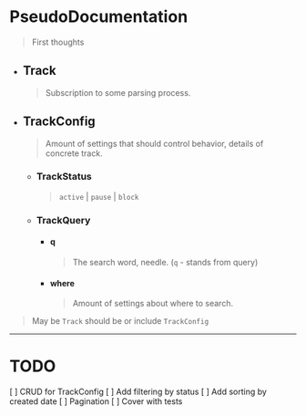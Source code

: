 # PseudoDocumentation
> First thoughts


* ## Track
    > Subscription to some parsing process.
* ## TrackConfig
    > Amount of settings that should control behavior, details of concrete track.
    * ### TrackStatus
        > `active` | `pause` | `block`
    * ### TrackQuery
        * #### q
            > The search word, needle. (`q` - stands from query)
        * #### where
            > Amount of settings about where to search.
> May be `Track` should be or include `TrackConfig`

---

# TODO
[ ] CRUD for TrackConfig
[ ] Add filtering by status
[ ] Add sorting by created date
[ ] Pagination
[ ] Cover with tests
